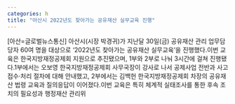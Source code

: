 ```yaml
---
categories: h
title: "아산시 2022년도 찾아가는 공유재산 실무교육 진행"
---
```

[아산=글로벌뉴스통신] 아산시(시장 박경귀)가 지난달 30일(금) 공유재산 관리 업무담당자 60여 명을 대상으로 ‘2022년도 찾아가는 공유재산 실무교육’을 진행했다.이번 교육은 한국지방재정공제회 지원으로 추진됐으며, 1부와 2부로 나눠 3시간에 걸쳐 진행됐다.1부에서는 오보영 한국지방재정공제회 사무국장이 강사로 나서 공제사업 전반과 사고 접수·처리 절차에 대해 안내했고, 2부에서는 김백헌 한국지방재정공제회 차장의 공유재산 법령 교육과 질의응답이 이어졌다.이번 교육은 특히 체계적 실태조사를 통한 후속 조치의 필요성과 행정재산 관리위